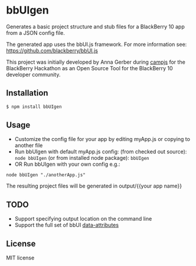 # bbUIgen


Generates a basic project structure and stub files for a BlackBerry 10 app from a JSON config file.

The generated app uses the bbUI.js framework. For more information see:
https://github.com/blackberry/bbUI.js

This project was initially developed by Anna Gerber during [campjs](http://campjs.com) for the BlackBerry Hackathon as an Open Source Tool for the BlackBerry 10 developer community.

## Installation

```bash
$ npm install bbUIgen
```

## Usage

* Customize the config file for your app by editing myApp.js or copying to another file
* Run bbUIgen with default myApp.js config: (from checked out source): ``` node bbUIgen``` (or from installed node package): ```bbUIgen```
* OR Run bbUIgen with your own config e.g.: 

```node bbUIgen "./anotherApp.js"```

The resulting project files will be generated in output/{{your app name}}

## TODO

* Support specifying output location on the command line
* Support the full set of bbUI [data-attributes](https://github.com/blackberry/bbUI.js/wiki/Data-Attribute-Reference)

## License

MIT license